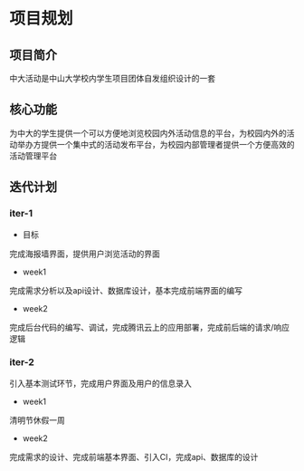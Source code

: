 # 项目规划

## 项目简介

中大活动是中山大学校内学生项目团体自发组织设计的一套

## 核心功能

为中大的学生提供一个可以方便地浏览校园内外活动信息的平台，为校园内外的活动举办方提供一个集中式的活动发布平台，为校园内部管理者提供一个方便高效的活动管理平台

## 迭代计划

### iter-1

- 目标

完成海报墙界面，提供用户浏览活动的界面

- week1

完成需求分析以及api设计、数据库设计，基本完成前端界面的编写

- week2

完成后台代码的编写、调试，完成腾讯云上的应用部署，完成前后端的请求/响应逻辑

### iter-2

引入基本测试环节，完成用户界面及用户的信息录入

- week1

清明节休假一周

- week2

完成需求的设计、完成前端基本界面、引入CI，完成api、数据库的设计